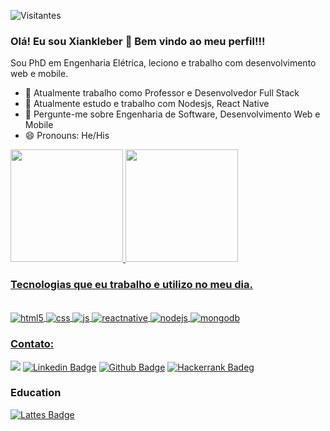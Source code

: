 

<p align="left"> <img src="https://komarev.com/ghpvc/?username=Xiankleber&color=orange" alt="Visitantes" /> </p>


### Olá! Eu sou Xiankleber  👋 Bem vindo ao meu perfil!!!

Sou PhD em Engenharia Elétrica, leciono e trabalho com desenvolvimento web e mobile.

- 🔭 Atualmente trabalho como Professor e Desenvolvedor Full Stack
- 🌱 Atualmente estudo e trabalho com Nodesjs, React Native
- 💬 Pergunte-me sobre Engenharia de Software, Desenvolvimento Web e Mobile
- 😄 Pronouns: He/His


<div>
  <a href="https://github.com/Xiankleber">
  <img height="180em" src="https://github-readme-stats.vercel.app/api?username=Xiankleber&show_icons=true&theme=dark&include_all_commits=true&count_private=true"/>
  <img height="180em" src="https://github-readme-stats.vercel.app/api/top-langs/?username=Xiankleber&layout=compact&langs_count=7&theme=dark"/>
  
    
### Tecnologias que eu trabalho e utilizo no meu dia. 
</div>
  
<div style="display: inline_block"><br/>
<div style="display: inline_block">
<a href = "https://developer.mozilla.org/pt-BR/docs/Web/HTML" target="_blank"><img align="center" alt="html5" src="https://img.shields.io/badge/HTML5-E34F26?style=for-the-badge&logo=html5&logoColor=black" target="_blank"/>
  <img align="center" alt="css" src="https://img.shields.io/badge/CSS3-1572B6?style=for-the-badge&logo=css3&logoColor=black" />
  <img align="center" alt="js" src="https://img.shields.io/badge/JavaScript-323330?style=for-the-badge&logo=javascript&logoColor=F7DF1E" />
  <img align="center" alt="reactnative" src="https://img.shields.io/badge/React_Native-20232A?style=for-the-badge&logo=react&logoColor=61DAFB" />
  <img align="center" alt="nodejs" src="https://img.shields.io/badge/Node.js-43853D?style=for-the-badge&logo=node.js&logoColor=black" />
  <img align="center" alt="mongodb"src="https://img.shields.io/badge/MongoDB-%234ea94b.svg?style=for-the-badge&logo=mongodb&logoColor=white"/>

  
 
  
  
### Contato:
 <a href = "mailto:xianklebercb@gmail.com"><img src="https://img.shields.io/badge/-Gmail-%23333?style=for-the-badge&logo=gmail&logoColor=white" target="_blank"></a>
[![Linkedin Badge](https://img.shields.io/badge/LinkedIn-0077B5?style=for-the-badge&logo=linkedin&logoColor=white/https://www.linkedin.com/in/xiankleber-c-benjamim-878b5621//
)](https://www.linkedin.com/in/xiankleber-c-benjamim-878b5621/)
[![Github Badge](https://img.shields.io/badge/GitHub-100000?style=for-the-badge&logo=github&logoColor=white//github.com/Xiankleber)](https://github.com/Xiankleber)
[![Hackerrank Badeg](https://img.shields.io/badge/-Hackerrank-2EC866?style=for-the-badge&logo=HackerRank&logoColor=white//https://www.hackerrank.com/xianklebercb)](https://www.hackerrank.com/xianklebercb)
  

### Education
  [![Lattes Badge](https://img.shields.io/badge/-Lattes-black?style=flat-square&logo=GitBook&logoColor=white&link=http://lattes.cnpq.br/5675256320855513)](http://lattes.cnpq.br/5675256320855513)
 
###

<!--
- 🔭 I’m currently working on ...
- 🌱 I’m currently learning ...
- 👯 I’m looking to collaborate on ...
- 🤔 I’m looking for help with ...
- 💬 Ask me about ...
- 📫 How to reach me: ...
- 😄 Pronouns: ...
- ⚡ Fun fact: ...
-->
